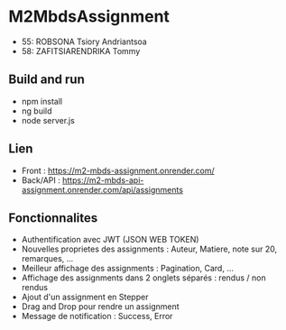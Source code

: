 # M2MbdsAssignment
- 55: ROBSONA Tsiory Andriantsoa
- 58: ZAFITSIARENDRIKA Tommy

## Build and run
- npm install
- ng build
- node server.js

## Lien
- Front : https://m2-mbds-assignment.onrender.com/
- Back/API : https://m2-mbds-api-assignment.onrender.com/api/assignments

## Fonctionnalites
- Authentification avec JWT (JSON WEB TOKEN)
- Nouvelles proprietes des assignments : Auteur, Matiere, note sur 20, remarques, ...
- Meilleur affichage des assignments : Pagination, Card, ...
- Affichage des assignments dans 2 onglets séparés : rendus / non rendus
- Ajout d'un assignment en Stepper
- Drag and Drop pour rendre un assignment
- Message de notification : Success, Error
